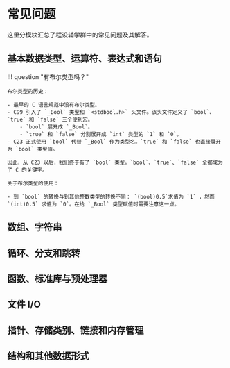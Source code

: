 # 常见问题

这里分模块汇总了程设辅学群中的常见问题及其解答。

## 基本数据类型、运算符、表达式和语句

<!-- prettier-ignore-start -->
!!! question "有布尔类型吗？"

    布尔类型的历史：

    - 最早的 C 语言规范中没有布尔类型。
    - C99 引入了 `_Bool` 类型和 `<stdbool.h>` 头文件。该头文件定义了 `bool`、`true` 和 `false` 三个便利宏。
        - `bool` 展开成 `_Bool`。
        - `true` 和 `false` 分别展开成 `int` 类型的 `1` 和 `0`。
    - C23 正式使用 `bool` 代替 `_Bool` 作为类型名。`true` 和 `false` 也直接展开为 `bool` 类型值。

    因此，从 C23 以后，我们终于有了 `bool` 类型。`bool`、`true`、`false` 全都成为了 C 的关键字。

    关于布尔类型的使用：

    - 到 `bool` 的转换与到其他整数类型的转换不同： `(bool)0.5`求值为 `1` ，然而 `(int)0.5` 求值为 `​0`​。在给 `_Bool` 类型赋值时需要注意这一点。

<!-- prettier-ignore-end -->

## 数组、字符串

## 循环、分支和跳转

## 函数、标准库与预处理器

## 文件 I/O

## 指针、存储类别、链接和内存管理

## 结构和其他数据形式
